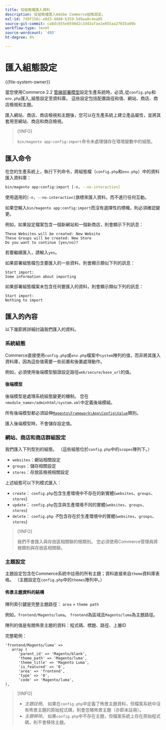 ```yaml
---
title: 從組態檔匯入資料
description: 從組態檔匯入Adobe Commerce組態設定。
exl-id: 7d9f156c-e8d3-4888-b359-5d9aa8c4ea05
source-git-commit: ca8dc855e0598d2c3d43afae2e055aa27035a09b
workflow-type: tm+mt
source-wordcount: '493'
ht-degree: 0%

---
```


# 匯入組態設定

{{file-system-owner}}

當您使用Commerce 2.2 [管線部署模型](../deployment/technical-details.md)設定生產系統時，必須&#x200B;_從`config.php`和`env.php`匯入_組態設定至資料庫。
這些設定包括配置路徑和值、網站、商店、商店檢視和主題。

匯入網站、商店、商店檢視和主題後，您可以在生產系統上建立產品屬性，並將其套用至網站、商店和商店檢視。

>[!INFO]
>
>`bin/magento app:config:import`命令未處理儲存在環境變數中的組態。

## 匯入命令

在您的生產系統上，執行下列命令，將組態檔（`config.php`和`env.php`）中的資料匯入資料庫：

```bash
bin/magento app:config:import [-n, --no-interaction]
```

使用選用的`[-n, --no-interaction]`旗標來匯入資料，而不進行任何互動。

如果您輸入`bin/magento app:config:import`而沒有選擇性的標幟，則必須確認變更。

例如，如果設定檔案包含一個新網站和一個新商店，則會顯示下列訊息：

```
These Websites will be created: New Website
These Groups will be created: New Store
Do you want to continue [yes/no]?
```

若要繼續匯入，請輸入`yes`。

如果部署組態檔包含要匯入的一些資料，則會顯示類似下列的訊息：

```
Start import:
Some information about importing
```

如果部署組態檔案未包含任何要匯入的資料，則會顯示類似下列的訊息：

```
Start import:
Nothing to import
```

## 匯入的內容

以下幾節將詳細討論我們匯入的資料。

### 系統組態

Commerce直接使用`config.php`或`env.php`檔案中`system`陣列的值，而非將其匯入資料庫，因為這些值需要一些前置和後置處理動作。

例如，必須使用後端模型驗證設定路徑`web/secure/base_url`的值。

#### 後端模型

後端模型是處理系統組態變更的機制。
您在`<module_name>/adminhtml/system.xml`中定義後端模組。

所有後端模型都必須延伸[`Magento\Framework\App\Config\Value`](https://github.com/magento/magento2/blob/2.4/lib/internal/Magento/Framework/App/Config/Value.php)類別。

匯入後端模型時，不會儲存設定值。

### 網站、商店和商店群組設定

我們匯入下列型別的組態。
（這些組態位於`config.php`中的`scopes`陣列下。）

- `websites`：網站相關設定
- `groups`：儲存相關設定
- `stores`：存放區檢視相關設定

上述組態可以下列模式匯入：

- `create`： `config.php`包含生產環境中不存在的新實體(`websites`、`groups`、`stores`)
- `update`： `config.php`包含與生產環境不同的實體(`websites`、`groups`、`stores`)
- `delete`： `config.php` _不_&#x200B;包含存在於生產環境中的實體(`websites`、`groups`、`stores`)

>[!INFO]
>
>我們不會匯入與存放區相關聯的根類別。 您必須使用Commerce管理員將根類別與存放區相關聯。

### 主題設定

主題設定包含在Commerce系統中註冊的所有主題；資料直接來自`theme`資料庫表格。 （主題設定在`config.php`中的`themes`陣列中。）

#### 佈景主題資料的結構

陣列索引鍵是完整主題路徑： `area` + `theme path`

例如，`frontend/Magento/luma`。
`frontend`為區域且`Magento/luma`為主題路徑。

陣列的值是有關佈景主題的資料：程式碼、標題、路徑、上層ID

完整範例：

```php?start_inline=1
'frontend/Magento/luma' =>
   array (
      'parent_id' => 'Magento/blank',
      'theme_path' => 'Magento/luma',
      'theme_title' => 'Magento Luma',
      'is_featured' => '0',
      'area' => 'frontend',
      'type' => '0',
      'code' => 'Magento/luma',
),
```

>[!INFO]
>
>- _主題註冊_。 如果在`config.php`中定義了佈景主題資料，但檔案系統中沒有佈景主題的原始程式碼，則會忽略佈景主題（亦即未註冊）。
>- _主題移除_。 如果`config.php`中不存在主題，但檔案系統上存在原始程式碼，則不會移除主題。
